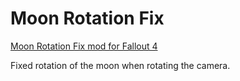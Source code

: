# Moon Rotation Fix
 [Moon Rotation Fix mod for Fallout 4](https://www.nexusmods.com/fallout4/mods/80005)
 
 Fixed rotation of the moon when rotating the camera.
